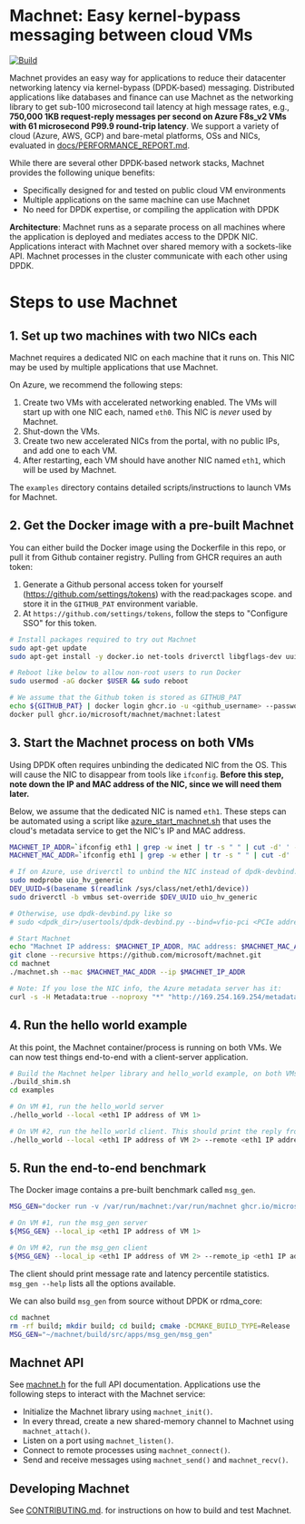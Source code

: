 # Machnet: Easy kernel-bypass messaging between cloud VMs

[![Build](https://github.com/microsoft/machnet/actions/workflows/build.yml/badge.svg?event=push)](https://github.com/microsoft/machnet)

Machnet provides an easy way for applications to reduce their datacenter
networking latency via kernel-bypass (DPDK-based) messaging. Distributed
applications like databases and finance can use Machnet as the networking
library to get sub-100 microsecond tail latency at high message rates, e.g.,
**750,000 1KB request-reply messages per second on Azure F8s_v2 VMs with 61
microsecond P99.9 round-trip latency**. We support a variety of cloud (Azure,
AWS, GCP) and bare-metal platforms, OSs and NICs, evaluated in
[docs/PERFORMANCE_REPORT.md](docs/PERFORMANCE_REPORT.md).

While there are several other DPDK-based network stacks, Machnet provides the
following unique benefits:

- Specifically designed for and tested on public cloud VM environments
- Multiple applications on the same machine can use Machnet
- No need for DPDK expertise, or compiling the application with DPDK

**Architecture**: Machnet runs as a separate process on all machines where the
application is deployed and mediates access to the DPDK NIC. Applications
interact with Machnet over shared memory with a sockets-like API. Machnet
processes in the cluster communicate with each other using DPDK.

# Steps to use Machnet

## 1. Set up two machines with two NICs each

Machnet requires a dedicated NIC on each machine that it runs on. This NIC may be
used by multiple applications that use Machnet.

On Azure, we recommend the following steps:

  1. Create two VMs with accelerated networking enabled. The VMs will start up with one NIC each, named `eth0`. This NIC is *never* used by Machnet.
  2. Shut-down the VMs.
  3. Create two new accelerated NICs from the portal, with no public IPs, and add one to each VM.
  4. After restarting, each VM should have another NIC named `eth1`, which will be used by Machnet.

The `examples` directory contains detailed scripts/instructions to launch VMs for Machnet.

## 2. Get the Docker image with a pre-built Machnet

You can either build the Docker image using the Dockerfile in this repo, or pull
it from Github container registry. Pulling from GHCR requires an auth token:

 1. Generate a Github personal access token for yourself (https://github.com/settings/tokens) with the read:packages scope. and store it in the `GITHUB_PAT` environment variable.
 2. At `https://github.com/settings/tokens`, follow the steps to "Configure SSO" for this token.

```bash
# Install packages required to try out Machnet
sudo apt-get update
sudo apt-get install -y docker.io net-tools driverctl libgflags-dev uuid-dev

# Reboot like below to allow non-root users to run Docker
sudo usermod -aG docker $USER && sudo reboot

# We assume that the Github token is stored as GITHUB_PAT
echo ${GITHUB_PAT} | docker login ghcr.io -u <github_username> --password-stdin
docker pull ghcr.io/microsoft/machnet/machnet:latest
```

## 3. Start the Machnet process on both VMs

Using DPDK often requires unbinding the dedicated NIC from the OS. This will
cause the NIC to disappear from tools like `ifconfig`. **Before this step,
note down the IP and MAC address of the NIC, since we will need them
later.**

Below, we assume that the dedicated NIC is named `eth1`.  These steps can be
automated using a script like
[azure_start_machnet.sh](examples/azure_start_machnet.sh) that uses the
cloud's metadata service to get the NIC's IP and MAC address.

```bash
MACHNET_IP_ADDR=`ifconfig eth1 | grep -w inet | tr -s " " | cut -d' ' -f 3`
MACHNET_MAC_ADDR=`ifconfig eth1 | grep -w ether | tr -s " " | cut -d' ' -f 3`

# If on Azure, use driverctl to unbind the NIC instead of dpdk-devbind.py:
sudo modprobe uio_hv_generic
DEV_UUID=$(basename $(readlink /sys/class/net/eth1/device))
sudo driverctl -b vmbus set-override $DEV_UUID uio_hv_generic

# Otherwise, use dpdk-devbind.py like so
# sudo <dpdk_dir>/usertools/dpdk-devbind.py --bind=vfio-pci <PCIe address of dedicated NIC>

# Start Machnet
echo "Machnet IP address: $MACHNET_IP_ADDR, MAC address: $MACHNET_MAC_ADDR"
git clone --recursive https://github.com/microsoft/machnet.git
cd machnet
./machnet.sh --mac $MACHNET_MAC_ADDR --ip $MACHNET_IP_ADDR

# Note: If you lose the NIC info, the Azure metadata server has it:
curl -s -H Metadata:true --noproxy "*" "http://169.254.169.254/metadata/instance?api-version=2021-02-01" | jq '.network.interface[1]'
```

## 4. Run the hello world example

At this point, the Machnet container/process is running on both VMs. We can now
test things end-to-end with a client-server application.

```bash
# Build the Machnet helper library and hello_world example, on both VMs
./build_shim.sh
cd examples

# On VM #1, run the hello_world server
./hello_world --local <eth1 IP address of VM 1>

# On VM #2, run the hello_world client. This should print the reply from the server.
./hello_world --local <eth1 IP address of VM 2> --remote <eth1 IP address of VM 1>
```

## 5. Run the end-to-end benchmark

The Docker image contains a pre-built benchmark called `msg_gen`.
```bash
MSG_GEN="docker run -v /var/run/machnet:/var/run/machnet ghcr.io/microsoft/machnet/machnet:latest release_build/src/apps/msg_gen/msg_gen"

# On VM #1, run the msg_gen server
${MSG_GEN} --local_ip <eth1 IP address of VM 1>

# On VM #2, run the msg_gen client
${MSG_GEN} --local_ip <eth1 IP address of VM 2> --remote_ip <eth1 IP address of VM 1>
```

The client should print message rate and latency percentile statistics.
`msg_gen --help` lists all the options available.

We can also build `msg_gen` from source without DPDK or rdma_core:
```bash
cd machnet
rm -rf build; mkdir build; cd build; cmake -DCMAKE_BUILD_TYPE=Release ..; make -j
MSG_GEN="~/machnet/build/src/apps/msg_gen/msg_gen"
```



## Machnet API

See [machnet.h](src/ext/machnet.h) for the full API documentation.  Applications use the following steps to interact with the Machnet service:

- Initialize the Machnet library using `machnet_init()`.
- In every thread, create a new shared-memory channel to Machnet using `machnet_attach()`.
- Listen on a port using `machnet_listen()`.
- Connect to remote processes using `machnet_connect()`.
- Send and receive messages using `machnet_send()` and `machnet_recv()`.


## Developing Machnet

See [CONTRIBUTING.md](CONTRIBUTING.md). for instructions on how to build and test Machnet.

